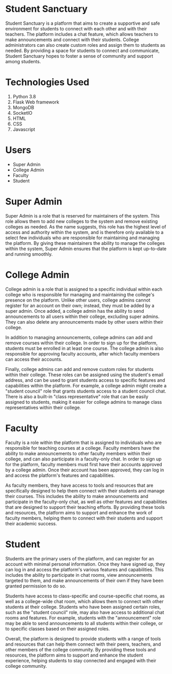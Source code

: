 # Student Sanctuary
Student Sanctuary is a platform that aims to create a supportive and safe environment for students to connect with each other and with their teachers. The platform includes a chat feature, which allows teachers to make announcements and connect with their students. College administrators can also create custom roles and assign them to students as needed. By providing a space for students to connect and communicate, Student Sanctuary hopes to foster a sense of community and support among students.

# Technologies Used
1.	Python 3.8
2.	Flask Web framework
3.	MongoDB
4.	SocketIO
5.  HTML
6.  CSS
7.  Javascript

# Users
- Super Admin
- College Admin
- Faculty
- Student

# Super Admin
Super Admin is a role that is reserved for maintainers of the system. This role allows them to add new colleges to the system and remove existing colleges as needed. As the name suggests, this role has the highest level of access and authority within the system, and is therefore only available to a select few individuals who are responsible for maintaining and managing the platform. By giving these maintainers the ability to manage the colleges within the system, Super Admin ensures that the platform is kept up-to-date and running smoothly.

# College Admin
College admin is a role that is assigned to a specific individual within each college who is responsible for managing and maintaining the college's presence on the platform. Unlike other users, college admins cannot register for an account on their own; instead, they must be added by a super admin. Once added, a college admin has the ability to send announcements to all users within their college, excluding super admins. They can also delete any announcements made by other users within their college.

In addition to managing announcements, college admins can add and remove courses within their college. In order to sign up for the platform, students must be enrolled in at least one course. The college admin is also responsible for approving faculty accounts, after which faculty members can access their accounts.

Finally, college admins can add and remove custom roles for students within their college. These roles can be assigned using the student's email address, and can be used to grant students access to specific features and capabilities within the platform. For example, a college admin might create a "student council" role that grants students access to a student council chat. There is also a built-in "class representative" role that can be easily assigned to students, making it easier for college admins to manage class representatives within their college.

# Faculty
Faculty is a role within the platform that is assigned to individuals who are responsible for teaching courses at a college. Faculty members have the ability to make announcements to other faculty members within their college, and can also participate in a faculty-only chat. In order to sign up for the platform, faculty members must first have their accounts approved by a college admin. Once their account has been approved, they can log in and access the platform's features and capabilities.

As faculty members, they have access to tools and resources that are specifically designed to help them connect with their students and manage their courses. This includes the ability to make announcements and participate in the faculty-only chat, as well as other features and capabilities that are designed to support their teaching efforts. By providing these tools and resources, the platform aims to support and enhance the work of faculty members, helping them to connect with their students and support their academic success.

# Student
Students are the primary users of the platform, and can register for an account with minimal personal information. Once they have signed up, they can log in and access the platform's various features and capabilities. This includes the ability to participate in chat rooms, view announcements targeted to them, and make announcements of their own if they have been granted permission to do so.

Students have access to class-specific and course-specific chat rooms, as well as a college-wide chat room, which allows them to connect with other students at their college. Students who have been assigned certain roles, such as the "student council" role, may also have access to additional chat rooms and features. For example, students with the "announcement" role may be able to send announcements to all students within their college, or to specific classes based on their assigned roles.

Overall, the platform is designed to provide students with a range of tools and resources that can help them connect with their peers, teachers, and other members of the college community. By providing these tools and resources, the platform aims to support and enhance the student experience, helping students to stay connected and engaged with their college community.
